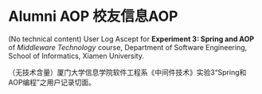 # Alumni AOP 校友信息AOP

(No technical content) User Log Ascept for **Experiment 3: Spring and AOP** of *Middleware Technology* course, Department of Software Engineering, School of Informatics, Xiamen University.  

（无技术含量）厦门大学信息学院软件工程系《中间件技术》实验3“Spring和AOP编程”之用户记录切面。

